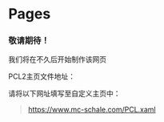 # Pages


### **敬请期待！**

我们将在不久后开始制作该网页

PCL2主页文件地址：

请将以下网址填写至自定义主页中：

>https://www.mc-schale.com/PCL.xaml